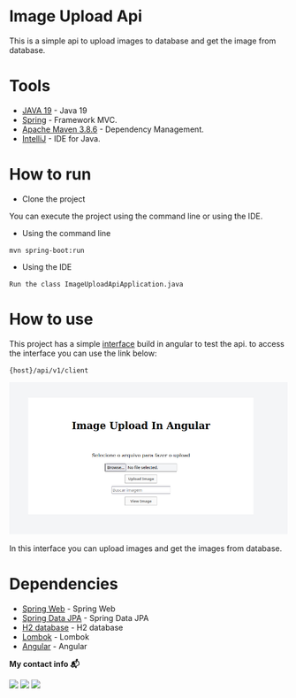 # Image Upload Api

This is a simple api to upload images to database and get the image from database.

# Tools

* [JAVA 19](https://www.java.com/pt-BR/) - Java 19
* [Spring](https://spring.io/projects/spring-boot) - Framework MVC.
* [Apache Maven 3.8.6](https://maven.apache.org/) - Dependency Management.
* [IntelliJ](https://www.jetbrains.com/idea/) - IDE for Java.

# How to run

* Clone the project
 
You can execute the project using the command line or using the IDE.

* Using the command line

```
mvn spring-boot:run
```

* Using the IDE

```
Run the class ImageUploadApiApplication.java
```

# How to use

This project has a simple [interface](https://github.com/andersonhsporto/client-image-upload) build in angular to test the api.
to access the interface you can use the link below:

```
{host}/api/v1/client
```
<p align="center">
<img src="https://github.com/andersonhsporto/upload-image-api/blob/master/img/client.jpg" width="600" alt="Client"/><br>
</p>

In this interface you can upload images and get the images from database.


# Dependencies

* [Spring Web](https://mvnrepository.com/artifact/org.springframework.boot/spring-boot-starter-web) - Spring Web
* [Spring Data JPA](https://mvnrepository.com/artifact/org.springframework.boot/spring-boot-starter-data-jpa) - Spring Data JPA
* [H2 database](https://mvnrepository.com/artifact/com.h2database/h2) - H2 database
* [Lombok](https://mvnrepository.com/artifact/org.projectlombok/lombok) - Lombok
* [Angular](https://angular.io/) - Angular

<p align=left> <b>My contact info 📬</b></p>
<p align=left>
<a href="https://github.com/andersonhsporto" target="_blank"><img src="https://img.shields.io/badge/Github-181717?logo=Github&logoColor=white"/></a>  
<a href="mailto:anderson.higo2@gmail.com" target="_blank"><img src="https://img.shields.io/badge/Gmail-EA4335?logo=Gmail&logoColor=white"/></a>
<a href= "https://www.linkedin.com/in/andersonhsporto/"target="_blank"><img src="https://img.shields.io/badge/linkedin-%230077B5.svg?logo=linkedin&logoColor=white"/></a>
</p>

